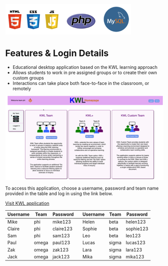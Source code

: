 <img src="images/platforms.png" width="400" >

# Features & Login Details
* Educational desktop application based on the KWL learning approach
* Allows students to work in pre assigned groups or to create their own custom groups
* Interactions can take place both face-to-face in the classroom, or remotely

<img src="images/kwl_demo_p1.png" width="700" >



To access this application, choose a username, password and team name provided in the table
and log in using the link below.

[Visit KWL application](http://kwsapp-env.hvxtdpw5gr.us-east-2.elasticbeanstalk.com/htdocs/login.php)

|Username|Team |Password  |   |Username|Team |Password |
|---     |---  |---       |---|---     |---  |---      |
|Mike    |phi  |mike123   |   |Helen   |beta |helen123 |
|Claire  |phi  |claire123 |   |Sophie  |beta |sophie123|
|Sam     |phi  |sam123    |   |Leo     |beta |leo123   |
|Paul    |omega|paul123   |   |Lucas   |sigma|lucas123 |
|Zak     |omega|zak123    |   |Lara    |sigma|lara123  |
|Jack    |omega|jack123   |   |Mika    |sigma|mika123  |
